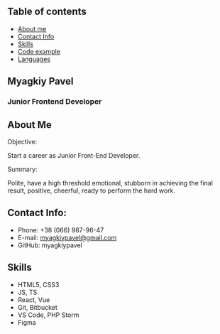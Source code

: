 ## Table of contents
* [About me](#about-me)
* [Contact Info](#contact-info)
* [Skills](#skills)
* [Code example](#code-example)
* [Languages](#languages)

## Myagkiy Pavel

### Junior Frontend Developer 

## About Me
Objective:

Start a career as Junior Front-End Developer.

Summary:

Polite, have a high threshold emotional, stubborn in achieving the final result, positive, cheerful, ready to perform the hard work.

## Contact Info:
* Phone: +38 (066) 987-96-47
* E-mail: myagkiypavel@gmail.com
* GitHub: myagkiypavel

## Skills
* HTML5, CSS3
* JS, TS
* React, Vue
* Git, Bitbucket
* VS Code, PHP Storm 
* Figma
